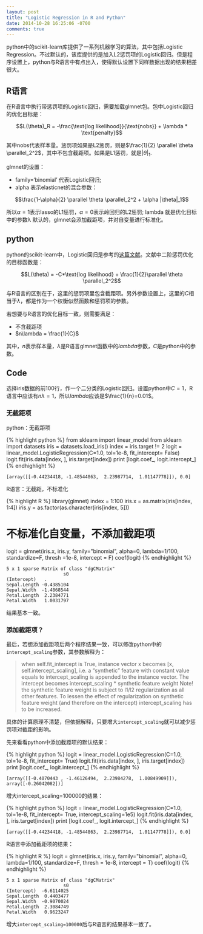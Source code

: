 ```yaml
---
layout: post
title: "Logistic Regression in R and Python"
date: 2014-10-28 16:25:06 -0700
comments: true
---
```


python中的scikit-learn库提供了一系列机器学习的算法，其中包括Logistic Regression。不过默认的，该库提供的是加入L2惩罚项的Logistic回归。但是程序设置上，python与R语言中有点出入，使得默认设置下同样数据出现的结果相差很大。

## R语言
在R语言中执行带惩罚项的Logistic回归，需要加载glmnet包。包中Logistic回归的优化目标是：

$$L(\theta)_R = -\frac{\text{log likelihood}}{\text{nobs}} + \lambda * \text{penalty}$$

其中$\text{nobs}$代表样本量。惩罚项如果是L2惩罚，则是$\frac{1}{2} \parallel \theta \parallel_2^2$，其中不包含截距项。如果是L1惩罚，就是$|\theta|_1$.

glmnet的设置：

- family=‘binomial’ 代表Logistic回归;
- alpha 表示elasticnet的混合参数：

$$\frac{1-\alpha}{2} \parallel \theta \parallel_2^2 + \alpha |\theta|_1$$

所以$\alpha=1$表示lasso的L1惩罚，$\alpha=0$表示岭回归的L2惩罚;
lambda 就是优化目标中的参数λ
默认的，glmnet会添加截距项，并对自变量进行标准化。


## python
python的scikit-learn中，Logistic回归是参考的[这篇文献](http://www.csie.ntu.edu.tw/~cjlin/papers/maxent_dual.pdf)。文献中二阶惩罚优化的目标函数是：

$$L(\theta) = -C*\text{log likelihood} + \frac{1}{2}\parallel \theta \parallel_2^2$$

与R语言的区别在于，这里的惩罚项里包含截距项。另外参数设置上，这里的$C$相当于$\lambda$，都是作为一个权衡似然函数和惩罚项的参数。

若想要与R语言的优化目标一致，则需要满足：

- 不含截距项
- $n\lambda = \frac{1}{C}$

其中，$n$表示样本量，$\lambda$是R语言glmnet函数中的*lambda*参数，$C$是python中的参数。

## Code

选择iris数据的前100行，作一个二分类的Logistic回归。设置python中$C=1$，R语言中应该有$n\lambda=1$，所以*lambda*应该是$\frac{1}{n}=0.01$。

### 无截距项

python：无截距项

{% highlight python %}
from sklearn import linear_model
from sklearn import datasets
iris = datasets.load_iris()
index = iris.target != 2
logit = linear_model.LogisticRegression(C=1.0,  tol=1e-8, fit_intercept= False)
logit.fit(iris.data[index, ], iris.target[index])
print [logit.coef_, logit.intercept_]
{% endhighlight %}

```
[array([[-0.44234418, -1.48544863,  2.23987714,  1.01147778]]), 0.0]
```

R语言：无截距，不标准化

{% highlight R %}
library(glmnet)
index = 1:100
iris.x = as.matrix(iris[index, 1:4])
iris.y = as.factor(as.character(iris[index, 5]))
# 不标准化自变量，不添加截距项
logit = glmnet(iris.x, iris.y, family="binomial", alpha=0, lambda=1/100, standardize=F, thresh =1e-8, intercept = F)
coef(logit)
{% endhighlight %}

```
5 x 1 sparse Matrix of class "dgCMatrix"
                     s0
(Intercept)   .        
Sepal.Length -0.4385104
Sepal.Width  -1.4868544
Petal.Length  2.2384771
Petal.Width   1.0031797
```


结果基本一致。

### 添加截距项？
最后，若想添加截距项后两个程序结果一致，可以修改python中的`intercept_scaling`参数，其参数解释为：

> when self.fit_intercept is True, instance vector x becomes [x, self.intercept_scaling], i.e. a “synthetic” feature with constant value equals to intercept_scaling is appended to the instance vector. The intercept becomes intercept_scaling * synthetic feature weight Note! the synthetic feature weight is subject to l1/l2 regularization as all other features. To lessen the effect of regularization on synthetic feature weight (and therefore on the intercept) intercept_scaling has to be increased.

具体的计算原理不清楚，但依据解释，只要增大`intercept_scaling`就可以减少惩罚项对截距的影响。

先来看看python中添加截距项的默认结果：

{% highlight python %}
logit = linear_model.LogisticRegression(C=1.0,  tol=1e-8, fit_intercept= True)
logit.fit(iris.data[index, ], iris.target[index])
print [logit.coef_, logit.intercept_]
{% endhighlight %}

```
[array([[-0.4070443 , -1.46126494,  2.23984278,  1.00849909]]), array([-0.26042082])]
```

增大intercept_scaling=100000的结果：

{% highlight python %}
logit = linear_model.LogisticRegression(C=1.0,  tol=1e-8, fit_intercept= True, intercept_scaling=1e5)
logit.fit(iris.data[index, ], iris.target[index])
print [logit.coef_, logit.intercept_]
{% endhighlight %}

```
[array([[-0.44234418, -1.48544863,  2.23987714,  1.01147778]]), 0.0]
```

R语言中添加截距项的结果：

{% highlight R %}
logit = glmnet(iris.x, iris.y, family="binomial", alpha=0, lambda=1/100, 
               standardize=F, thresh = 1e-8, intercept = T)
coef(logit)
{% endhighlight %}

```
5 x 1 sparse Matrix of class "dgCMatrix"
                     s0
(Intercept)  -6.6114025
Sepal.Length  0.4403477
Sepal.Width  -0.9070024
Petal.Length  2.3084749
Petal.Width   0.9623247
```

增大`intercept_scaling=100000`后与R语言的结果基本一致了。